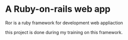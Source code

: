 # A Ruby-on-rails web app

Ror is a ruby framework for development web appliaction 

this project is done during my training on this framework.
